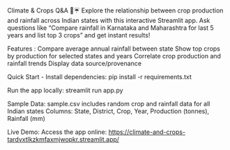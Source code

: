 Climate & Crops Q&A 🌾☔
Explore the relationship between crop production and rainfall across Indian states with this interactive Streamlit app. Ask questions like “Compare rainfall in Karnataka and Maharashtra for last 5 years and list top 3 crops” and get instant results!

Features :
Compare average annual rainfall between state
Show top crops by production for selected states and years
Correlate crop production and rainfall trends
Display data source/provenance

Quick Start - 
Install dependencies:
pip install -r requirements.txt

Run the app locally:
streamlit run app.py

Sample Data:
sample.csv includes random crop and rainfall data for all Indian states
Columns: State, District, Crop, Year, Production (tonnes), Rainfall (mm)

Live Demo:
Access the app online: https://climate-and-crops-tardvxtlkzkmfaxmjwopkr.streamlit.app/
